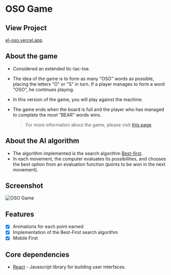# OSO Game

## View Project

[el-oso.vercel.app](https://el-oso.vercel.app)

## About the game

- Considered an extended tic-tac-toe.

- The idea of the game is to form as many "OSO" words as possible, placing the letters "O" or "S" in turn. If a player manages to form a word "OSO", he continues playing.

- In this version of the game, you will play against the machine.

- The game ends when the board is full and the player who has managed to complete the most "BEAR" words wins.

  > For more information about the game, please visit [this page](https://es.wikipedia.org/wiki/Oso_(juego)).

## About the AI algorithm

- The algorithm implemented is the search algorithm [Best-first](https://en.wikipedia.org/wiki/Best-first_search).
- In each movement, the computer evaluates its possibilities, and chooses the best option from an evaluation function (points to be won in the next movement).

## Screenshot

![OSO Game](https://bryangama.com/_next/image?url=%2Fimgs%2Fprojects%2Fel-oso.png&w=1920&q=75)

## Features

- [x] Animations for each point earned
- [x] Implementation of the Best-First search algorithm
- [x] Mobile First

## Core dependencies

- [React](https://reactjs.org/) - Javascript library for building user interfaces.  
